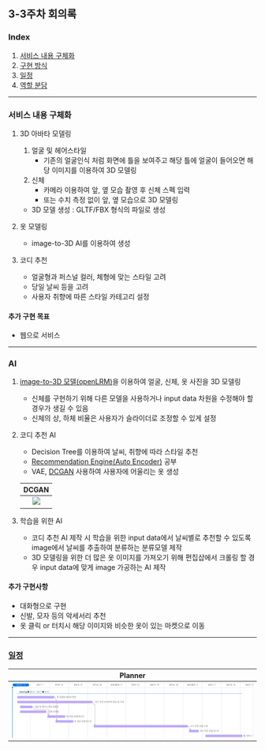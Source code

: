 ## 3-3주차 회의록

### Index

1. [서비스 내용 구체화](#서비스-내용-구체화)
2. [구현 방식](#ai)
3. [일정](#일정)
4. [역할 분담](#)

---

### 서비스 내용 구체화

1. 3D 아바타 모델링

   1. 얼굴 및 헤어스타일
      - 기존의 얼굴인식 처럼 화면에 틀을 보여주고 해당 틀에 얼굴이 들어오면 해당 이미지를 이용하여 3D 모델링
   2. 신체
      - 카메라 이용하여 앞, 옆 모습 촬영 후 신체 스펙 입력
      - 또는 수치 측정 없이 앞, 옆 모습으로 3D 모델링

   - 3D 모델 생성 : GLTF/FBX 형식의 파일로 생성

2. 옷 모델링

   - image-to-3D AI를 이용하여 생성

3. 코디 추천
   - 얼굴형과 퍼스널 컬러, 체형에 맞는 스타일 고려
   - 당일 날씨 등을 고려
   - 사용자 취향에 따른 스타일 카테고리 설정

#### 추가 구현 목표

- 웹으로 서비스

---

### AI

1. [image-to-3D 모델(openLRM)](https://github.com/VAST-AI-Research/TripoSR)을 이용하여 얼굴, 신체, 옷 사진을 3D 모델링

   - 신체를 구현하기 위해 다른 모델을 사용하거나 input data 차원을 수정해야 할 경우가 생길 수 있음
   - 신체의 상, 하체 비율은 사용자가 슬라이더로 조정할 수 있게 설정

2. 코디 추천 AI

   - Decision Tree를 이용하여 날씨, 취향에 따라 스타일 추천
   - [Recommendation Engine(Auto Encoder)](https://github.com/NVIDIA/DeepRecommender) 공부
   - VAE, [DCGAN](https://bo-10000.tistory.com/116) 사용하여 사용자에 어울리는 옷 생성

   |                                                                           <b>DCGAN</b>                                                                           |
   | :--------------------------------------------------------------------------------------------------------------------------------------------------------------: |
   | ![](https://img1.daumcdn.net/thumb/R1280x0/?scode=mtistory2&fname=https%3A%2F%2Fblog.kakaocdn.net%2Fdn%2F7TmPH%2Fbtq9BZZbRf9%2Fe8LsQoQ0sqj6rUAOlzDwv1%2Fimg.png) |

3. 학습을 위한 AI
   - 코디 추천 AI 제작 시 학습을 위한 input data에서 날씨별로 추천할 수 있도록 image에서 날씨를 추출하여 분류하는 분류모델 제작
   - 3D 모델링을 위한 더 많은 옷 이미지를 가져오기 위해 편집샵에서 크롤링 할 경우 input data에 맞게 image 가공하는 AI 제작

#### 추가 구현사항

- 대화형으로 구현
- 신발, 모자 등의 악세서리 추천
- 옷 클릭 or 터치시 해당 이미지와 비슷한 옷이 있는 마켓으로 이동

---

### [일정](https://eogud1116s-team.monday.com/boards/1855304725/views/39101386)

|      <b>Planner<b/>      |
| :----------------------: |
| ![일정](./src/Gantt.png) |
